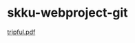 # skku-webproject-git

[tripful.pdf](https://github.com/EunjinJ/skku-webproject-git/files/13533340/tripful.pdf)
